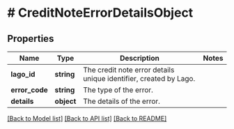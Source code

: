# # CreditNoteErrorDetailsObject

## Properties

Name | Type | Description | Notes
------------ | ------------- | ------------- | -------------
**lago_id** | **string** | The credit note error details unique identifier, created by Lago. |
**error_code** | **string** | The type of the error. |
**details** | **object** | The details of the error. |

[[Back to Model list]](../../README.md#models) [[Back to API list]](../../README.md#endpoints) [[Back to README]](../../README.md)
